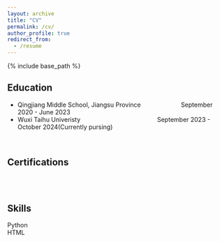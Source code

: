 ```yaml
---
layout: archive
title: "CV"
permalink: /cv/
author_profile: true
redirect_from:
  - /resume
---
```


{% include base_path %}

Education
------
* Qingjiang Middle School, Jiangsu Province &emsp;&emsp;&emsp;&emsp;&emsp;&emsp; September 2020 - June 2023
* Wuxi Taihu Univeristy  &emsp;&emsp;&emsp;&emsp;&emsp;&emsp;&emsp;&emsp;&emsp;&emsp;&emsp;&emsp; September 2023 - October 2024(Currently pursing) 
<br>

Certifications
------
<br>
<br>
  
Skills
------
Python  
HTML

<br>
